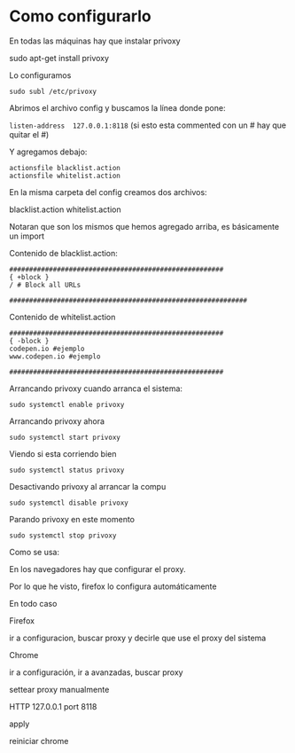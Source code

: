 # Como configurarlo

En todas las máquinas hay que instalar privoxy

sudo apt-get install privoxy

Lo configuramos

`sudo subl /etc/privoxy`

Abrimos el archivo config y buscamos la línea donde pone:


`listen-address  127.0.0.1:8118`  (si esto esta commented con un # hay que quitar el #)

Y agregamos debajo:

```
actionsfile blacklist.action
actionsfile whitelist.action
```

En la misma carpeta del config creamos dos archivos:

blacklist.action
whitelist.action

Notaran que son los mismos que hemos agregado arriba, es básicamente un import

Contenido de blacklist.action:

```
######################################################
{ +block }
/ # Block all URLs

############################################################
```

Contenido de whitelist.action

```
######################################################
{ -block }
codepen.io #ejemplo
www.codepen.io #ejemplo

######################################################

```

Arrancando privoxy cuando arranca el sistema:

`sudo systemctl enable privoxy`

Arrancando privoxy ahora

`sudo systemctl start privoxy`

Viendo si esta corriendo bien

`sudo systemctl status privoxy`

Desactivando privoxy al arrancar la compu

`sudo systemctl disable privoxy`

Parando privoxy en este momento

`sudo systemctl stop privoxy`


Como se usa:

En los navegadores hay que configurar el proxy.

Por lo que he visto, firefox lo configura automáticamente

En todo caso

Firefox

ir a configuracion, buscar proxy y decirle que use el proxy del sistema

Chrome

ir a configuración, ir a avanzadas, buscar proxy

settear proxy manualmente

HTTP 127.0.0.1 port 8118

apply

reiniciar chrome